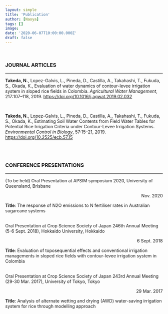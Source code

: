```yaml
---
layout: simple
title: 'Publication'
author: [Naoya]
tags: []
image:
date: '2020-06-07T10:00:00.000Z'
draft: false
---
```


<br>

### JOURNAL ARTICLES

---

**Takeda, N.**, Lopez-Galvis, L., Pineda, D., Castilla, A., Takahashi, T., Fukuda, S., Okada, K., Evaluation of water dynamics of contour-levee irrigation system in sloped rice fields in Colombia. _Agricultural Water Management_, 217:107–118, 2019.
https://doi.org/10.1016/j.agwat.2019.02.032

<br>

**Takeda, N.**, Lopez-Galvis, L., Pineda, D., Castilla, A., Takahashi, T., Fukuda, S., Okada, K., Estimating Soil Water Contents from Field Water Tables for Potential Rice Irrigation Criteria under Contour-Levee Irrigation Systems. _Environmental Control in Biology_, 57:15–21, 2019.
https://doi.org/10.2525/ecb.57.15

<br>

<br>

### CONFERENCE PRESENTATIONS

---

(To be held) Oral Presentation at APSIM symposium 2020, University of Queensland, Brisbane

<div style="text-align: right;">Nov. 2020</div>

**Title**: The response of N2O emissions to N fertiliser rates in Australian sugarcane systems
<br>
<br>

Oral Presentation at Crop Science Society of Japan 246th Annual Meeting (5-6 Sept. 2018), Hokkaido University, Hokkaido

<div style="text-align: right;">6 Sept. 2018</div>

**Title**: Evaluation of toposequential effects and conventional irrigation managements in sloped rice fields with contour-levee irrigation system in Colombia
<br>
<br>

Oral Presentation at Crop Science Society of Japan 243rd Annual Meeting (29-30 Mar. 2017), University of Tokyo, Tokyo

<div style="text-align: right;">29 Mar. 2017</div>

**Title**: Analysis of alternate wetting and drying (AWD) water-saving irrigation system for rice through modelling approach

<br>
<br>
